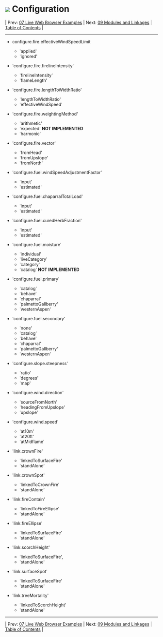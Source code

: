 #  ![](favicon.png) Configuration

| Prev: [07 Live Web Browser Examples](./07_LiveWebBrowserExamples.md) | Next: [09 Modules and Linkages](./09_ModuleLinkages.md) | [Table of Contents](../README.md) |

---

  - configure.fire.effectiveWindSpeedLimit
    - 'applied'
    - 'ignored'

  - 'configure.fire.firelineIntensity'
    - 'firelineIntensity'
    - 'flameLength'

  - 'configure.fire.lengthToWidthRatio'
    - 'lengthToWidthRatio'
    - 'effectiveWindSpeed'

  - 'configure.fire.weightingMethod'
    - 'arithmetic'
    - 'expected' **NOT IMPLEMENTED**
    - 'harmonic'

  - 'configure.fire.vector'
    - 'fromHead'
    - 'fromUpslope'
    - 'fromNorth'

  - 'configure.fuel.windSpeedAdjustmentFactor'
    - 'input'
    - 'estimated'

  - 'configure.fuel.chaparralTotalLoad'
    - 'input'
    - 'estimated'

  - 'configure.fuel.curedHerbFraction'
    - 'input'
    - 'estimated'

  - 'configure.fuel.moisture'
    - 'individual'
    - 'liveCategory'
    - 'category'
    - 'catalog' **NOT IMPLEMENTED**

  - 'configure.fuel.primary'
    - 'catalog'
    - 'behave'
    - 'chaparral'
    - 'palmettoGallberry'
    - 'westernAspen'

  - 'configure.fuel.secondary'
    - 'none'
    - 'catalog'
    - 'behave'
    - 'chaparral'
    - 'palmettoGallberry'
    - 'westernAspen'

  - 'configure.slope.steepness'
    - 'ratio'
    - 'degrees'
    - 'map'

  - 'configure.wind.direction'
    - 'sourceFromNorth'
    - 'headingFromUpslope'
    - 'upslope'

  - 'configure.wind.speed'
    - 'at10m'
    - 'at20ft'
    - 'atMidflame'

  - 'link.crownFire'
    - 'linkedToSurfaceFire'
    - 'standAlone'

  - 'link.crownSpot'
    - 'linkedToCrownFire'
    - 'standAlone'

  - 'link.fireContain'
    - 'linkedToFireEllipse'
    - 'standAlone'

  - 'link.fireEllipse'
    - 'linkedToSurfaceFire'
    - 'standAlone'

  - 'link.scorchHeight'
    - 'linkedToSurfaceFire',
    - 'standAlone'

  - 'link.surfaceSpot'
    - 'linkedToSurfaceFire'
    - 'standAlone'

  - 'link.treeMortality'
    - 'linkedToScorchHeight'
    - 'standAlone'

---

| Prev: [07 Live Web Browser Examples](./07_LiveWebBrowserExamples.md) | Next: [09 Modules and Linkages](./09_ModuleLinkages.md) | [Table of Contents](../README.md) |
